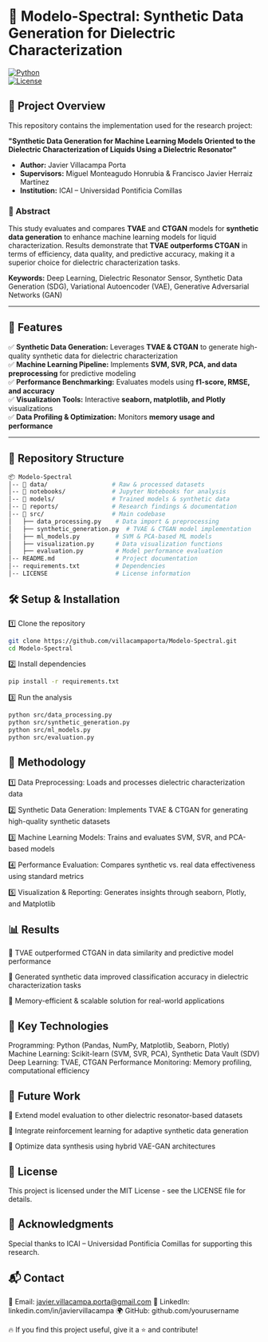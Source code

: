 # 📡 Modelo-Spectral: Synthetic Data Generation for Dielectric Characterization  

[![Python](https://img.shields.io/badge/Python-3.8%2B-blue.svg)](https://www.python.org/)  
[![License](https://img.shields.io/badge/License-MIT-green.svg)](LICENSE)  

## 📌 Project Overview  

This repository contains the implementation used for the research project:  

**"Synthetic Data Generation for Machine Learning Models Oriented to the Dielectric Characterization of Liquids Using a Dielectric Resonator"**  

- **Author:** Javier Villacampa Porta  
- **Supervisors:** Miguel Monteagudo Honrubia & Francisco Javier Herraiz Martínez  
- **Institution:** ICAI – Universidad Pontificia Comillas  

### 📖 Abstract  

This study evaluates and compares **TVAE** and **CTGAN** models for **synthetic data generation** to enhance machine learning models for liquid characterization. Results demonstrate that **TVAE outperforms CTGAN** in terms of efficiency, data quality, and predictive accuracy, making it a superior choice for dielectric characterization tasks.  

**Keywords:** Deep Learning, Dielectric Resonator Sensor, Synthetic Data Generation (SDG), Variational Autoencoder (VAE), Generative Adversarial Networks (GAN)  

---

## 🚀 Features  

✅ **Synthetic Data Generation:** Leverages **TVAE & CTGAN** to generate high-quality synthetic data for dielectric characterization  
✅ **Machine Learning Pipeline:** Implements **SVM, SVR, PCA, and data preprocessing** for predictive modeling  
✅ **Performance Benchmarking:** Evaluates models using **f1-score, RMSE, and accuracy**  
✅ **Visualization Tools:** Interactive **seaborn, matplotlib, and Plotly** visualizations  
✅ **Data Profiling & Optimization:** Monitors **memory usage and performance**  

---

## 📂 Repository Structure  

```bash
📦 Modelo-Spectral
│-- 📁 data/                  # Raw & processed datasets
│-- 📁 notebooks/             # Jupyter Notebooks for analysis
│-- 📁 models/                # Trained models & synthetic data
│-- 📁 reports/               # Research findings & documentation
│-- 📁 src/                   # Main codebase
│   ├── data_processing.py    # Data import & preprocessing
│   ├── synthetic_generation.py  # TVAE & CTGAN model implementation
│   ├── ml_models.py          # SVM & PCA-based ML models
│   ├── visualization.py      # Data visualization functions
│   ├── evaluation.py         # Model performance evaluation
│-- README.md                 # Project documentation
│-- requirements.txt          # Dependencies
│-- LICENSE                   # License information
```

## 🛠 Setup & Installation
1️⃣ Clone the repository
```bash
git clone https://github.com/villacampaporta/Modelo-Spectral.git
cd Modelo-Spectral
```
2️⃣ Install dependencies
```bash
pip install -r requirements.txt
```
3️⃣ Run the analysis
```bash
python src/data_processing.py
python src/synthetic_generation.py
python src/ml_models.py
python src/evaluation.py
```

## 🔬 Methodology

1️⃣ Data Preprocessing: Loads and processes dielectric characterization data

2️⃣ Synthetic Data Generation: Implements TVAE & CTGAN for generating high-quality synthetic datasets

3️⃣ Machine Learning Models: Trains and evaluates SVM, SVR, and PCA-based models

4️⃣ Performance Evaluation: Compares synthetic vs. real data effectiveness using standard metrics

5️⃣ Visualization & Reporting: Generates insights through seaborn, Plotly, and Matplotlib


## 📊 Results

🔹 TVAE outperformed CTGAN in data similarity and predictive model performance

🔹 Generated synthetic data improved classification accuracy in dielectric characterization tasks

🔹 Memory-efficient & scalable solution for real-world applications


## 📌 Key Technologies

Programming: Python (Pandas, NumPy, Matplotlib, Seaborn, Plotly)
Machine Learning: Scikit-learn (SVM, SVR, PCA), Synthetic Data Vault (SDV)
Deep Learning: TVAE, CTGAN
Performance Monitoring: Memory profiling, computational efficiency


## 🎯 Future Work

🔹 Extend model evaluation to other dielectric resonator-based datasets

🔹 Integrate reinforcement learning for adaptive synthetic data generation

🔹 Optimize data synthesis using hybrid VAE-GAN architectures


## 📜 License

This project is licensed under the MIT License - see the LICENSE file for details.


## 🤝 Acknowledgments

Special thanks to ICAI – Universidad Pontificia Comillas for supporting this research.


## 📬 Contact

📧 Email: javier.villacampa.porta@gmail.com
🔗 LinkedIn: linkedin.com/in/javiervillacampa
🌍 GitHub: github.com/yourusername

🔥 If you find this project useful, give it a ⭐ and contribute!

